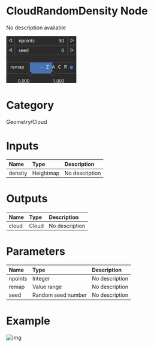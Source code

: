 
CloudRandomDensity Node
=======================


No description available



![img](../../images/nodes/CloudRandomDensity_settings.png)


# Category


Geometry/Cloud
# Inputs

|Name|Type|Description|
| :--- | :--- | :--- |
|density|Heightmap|No description|

# Outputs

|Name|Type|Description|
| :--- | :--- | :--- |
|cloud|Cloud|No description|

# Parameters

|Name|Type|Description|
| :--- | :--- | :--- |
|npoints|Integer|No description|
|remap|Value range|No description|
|seed|Random seed number|No description|

# Example


![img](../../images/nodes/CloudRandomDensity.png)

